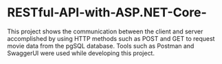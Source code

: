 # RESTful-API-with-ASP.NET-Core-
This project shows the communication between the client and server accomplished by using HTTP methods such as POST and GET to request movie data from the pgSQL database. Tools such as Postman and SwaggerUI were used while developing this project.

